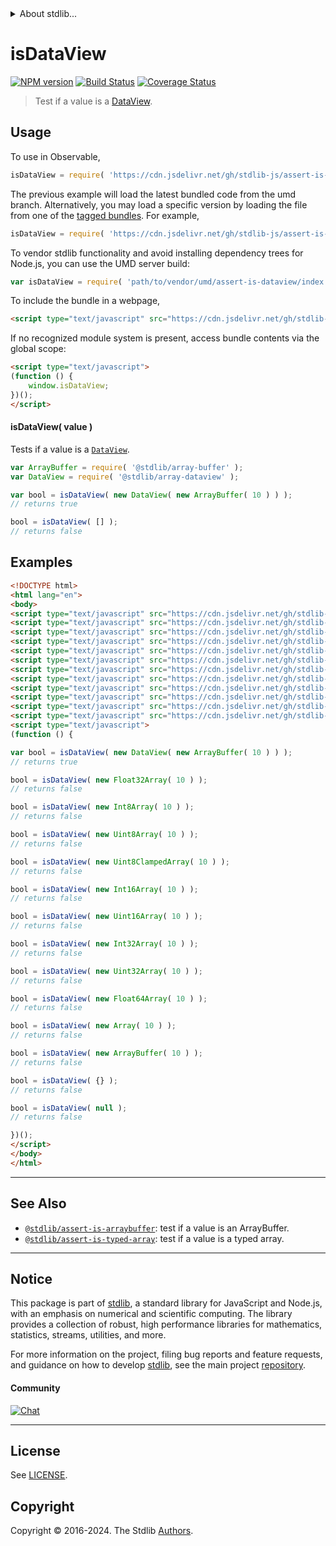 <!--

@license Apache-2.0

Copyright (c) 2021 The Stdlib Authors.

Licensed under the Apache License, Version 2.0 (the "License");
you may not use this file except in compliance with the License.
You may obtain a copy of the License at

   http://www.apache.org/licenses/LICENSE-2.0

Unless required by applicable law or agreed to in writing, software
distributed under the License is distributed on an "AS IS" BASIS,
WITHOUT WARRANTIES OR CONDITIONS OF ANY KIND, either express or implied.
See the License for the specific language governing permissions and
limitations under the License.

-->


<details>
  <summary>
    About stdlib...
  </summary>
  <p>We believe in a future in which the web is a preferred environment for numerical computation. To help realize this future, we've built stdlib. stdlib is a standard library, with an emphasis on numerical and scientific computation, written in JavaScript (and C) for execution in browsers and in Node.js.</p>
  <p>The library is fully decomposable, being architected in such a way that you can swap out and mix and match APIs and functionality to cater to your exact preferences and use cases.</p>
  <p>When you use stdlib, you can be absolutely certain that you are using the most thorough, rigorous, well-written, studied, documented, tested, measured, and high-quality code out there.</p>
  <p>To join us in bringing numerical computing to the web, get started by checking us out on <a href="https://github.com/stdlib-js/stdlib">GitHub</a>, and please consider <a href="https://opencollective.com/stdlib">financially supporting stdlib</a>. We greatly appreciate your continued support!</p>
</details>

# isDataView

[![NPM version][npm-image]][npm-url] [![Build Status][test-image]][test-url] [![Coverage Status][coverage-image]][coverage-url] <!-- [![dependencies][dependencies-image]][dependencies-url] -->

> Test if a value is a [DataView][mdn-dataview].



<section class="usage">

## Usage

To use in Observable,

```javascript
isDataView = require( 'https://cdn.jsdelivr.net/gh/stdlib-js/assert-is-dataview@umd/browser.js' )
```
The previous example will load the latest bundled code from the umd branch. Alternatively, you may load a specific version by loading the file from one of the [tagged bundles](https://github.com/stdlib-js/assert-is-dataview/tags). For example,

```javascript
isDataView = require( 'https://cdn.jsdelivr.net/gh/stdlib-js/assert-is-dataview@v0.2.0-umd/browser.js' )
```

To vendor stdlib functionality and avoid installing dependency trees for Node.js, you can use the UMD server build:

```javascript
var isDataView = require( 'path/to/vendor/umd/assert-is-dataview/index.js' )
```

To include the bundle in a webpage,

```html
<script type="text/javascript" src="https://cdn.jsdelivr.net/gh/stdlib-js/assert-is-dataview@umd/browser.js"></script>
```

If no recognized module system is present, access bundle contents via the global scope:

```html
<script type="text/javascript">
(function () {
    window.isDataView;
})();
</script>
```

#### isDataView( value )

Tests if a value is a [`DataView`][mdn-dataview].

```javascript
var ArrayBuffer = require( '@stdlib/array-buffer' );
var DataView = require( '@stdlib/array-dataview' );

var bool = isDataView( new DataView( new ArrayBuffer( 10 ) ) );
// returns true

bool = isDataView( [] );
// returns false
```

</section>

<!-- /.usage -->

<section class="examples">

## Examples

<!-- eslint no-undef: "error" -->

```html
<!DOCTYPE html>
<html lang="en">
<body>
<script type="text/javascript" src="https://cdn.jsdelivr.net/gh/stdlib-js/array-float32@umd/browser.js"></script>
<script type="text/javascript" src="https://cdn.jsdelivr.net/gh/stdlib-js/array-float64@umd/browser.js"></script>
<script type="text/javascript" src="https://cdn.jsdelivr.net/gh/stdlib-js/array-int8@umd/browser.js"></script>
<script type="text/javascript" src="https://cdn.jsdelivr.net/gh/stdlib-js/array-int16@umd/browser.js"></script>
<script type="text/javascript" src="https://cdn.jsdelivr.net/gh/stdlib-js/array-int32@umd/browser.js"></script>
<script type="text/javascript" src="https://cdn.jsdelivr.net/gh/stdlib-js/array-uint8@umd/browser.js"></script>
<script type="text/javascript" src="https://cdn.jsdelivr.net/gh/stdlib-js/array-uint8c@umd/browser.js"></script>
<script type="text/javascript" src="https://cdn.jsdelivr.net/gh/stdlib-js/array-uint16@umd/browser.js"></script>
<script type="text/javascript" src="https://cdn.jsdelivr.net/gh/stdlib-js/array-uint32@umd/browser.js"></script>
<script type="text/javascript" src="https://cdn.jsdelivr.net/gh/stdlib-js/array-buffer@umd/browser.js"></script>
<script type="text/javascript" src="https://cdn.jsdelivr.net/gh/stdlib-js/array-dataview@umd/browser.js"></script>
<script type="text/javascript" src="https://cdn.jsdelivr.net/gh/stdlib-js/assert-is-dataview@umd/browser.js"></script>
<script type="text/javascript">
(function () {

var bool = isDataView( new DataView( new ArrayBuffer( 10 ) ) );
// returns true

bool = isDataView( new Float32Array( 10 ) );
// returns false

bool = isDataView( new Int8Array( 10 ) );
// returns false

bool = isDataView( new Uint8Array( 10 ) );
// returns false

bool = isDataView( new Uint8ClampedArray( 10 ) );
// returns false

bool = isDataView( new Int16Array( 10 ) );
// returns false

bool = isDataView( new Uint16Array( 10 ) );
// returns false

bool = isDataView( new Int32Array( 10 ) );
// returns false

bool = isDataView( new Uint32Array( 10 ) );
// returns false

bool = isDataView( new Float64Array( 10 ) );
// returns false

bool = isDataView( new Array( 10 ) );
// returns false

bool = isDataView( new ArrayBuffer( 10 ) );
// returns false

bool = isDataView( {} );
// returns false

bool = isDataView( null );
// returns false

})();
</script>
</body>
</html>
```

</section>

<!-- /.examples -->

<!-- Section for related `stdlib` packages. Do not manually edit this section, as it is automatically populated. -->

<section class="related">

* * *

## See Also

-   <span class="package-name">[`@stdlib/assert-is-arraybuffer`][@stdlib/assert/is-arraybuffer]</span><span class="delimiter">: </span><span class="description">test if a value is an ArrayBuffer.</span>
-   <span class="package-name">[`@stdlib/assert-is-typed-array`][@stdlib/assert/is-typed-array]</span><span class="delimiter">: </span><span class="description">test if a value is a typed array.</span>

</section>

<!-- /.related -->

<!-- Section for all links. Make sure to keep an empty line after the `section` element and another before the `/section` close. -->


<section class="main-repo" >

* * *

## Notice

This package is part of [stdlib][stdlib], a standard library for JavaScript and Node.js, with an emphasis on numerical and scientific computing. The library provides a collection of robust, high performance libraries for mathematics, statistics, streams, utilities, and more.

For more information on the project, filing bug reports and feature requests, and guidance on how to develop [stdlib][stdlib], see the main project [repository][stdlib].

#### Community

[![Chat][chat-image]][chat-url]

---

## License

See [LICENSE][stdlib-license].


## Copyright

Copyright &copy; 2016-2024. The Stdlib [Authors][stdlib-authors].

</section>

<!-- /.stdlib -->

<!-- Section for all links. Make sure to keep an empty line after the `section` element and another before the `/section` close. -->

<section class="links">

[npm-image]: http://img.shields.io/npm/v/@stdlib/assert-is-dataview.svg
[npm-url]: https://npmjs.org/package/@stdlib/assert-is-dataview

[test-image]: https://github.com/stdlib-js/assert-is-dataview/actions/workflows/test.yml/badge.svg?branch=v0.2.0
[test-url]: https://github.com/stdlib-js/assert-is-dataview/actions/workflows/test.yml?query=branch:v0.2.0

[coverage-image]: https://img.shields.io/codecov/c/github/stdlib-js/assert-is-dataview/main.svg
[coverage-url]: https://codecov.io/github/stdlib-js/assert-is-dataview?branch=main

<!--

[dependencies-image]: https://img.shields.io/david/stdlib-js/assert-is-dataview.svg
[dependencies-url]: https://david-dm.org/stdlib-js/assert-is-dataview/main

-->

[chat-image]: https://img.shields.io/gitter/room/stdlib-js/stdlib.svg
[chat-url]: https://app.gitter.im/#/room/#stdlib-js_stdlib:gitter.im

[stdlib]: https://github.com/stdlib-js/stdlib

[stdlib-authors]: https://github.com/stdlib-js/stdlib/graphs/contributors

[umd]: https://github.com/umdjs/umd
[es-module]: https://developer.mozilla.org/en-US/docs/Web/JavaScript/Guide/Modules

[deno-url]: https://github.com/stdlib-js/assert-is-dataview/tree/deno
[deno-readme]: https://github.com/stdlib-js/assert-is-dataview/blob/deno/README.md
[umd-url]: https://github.com/stdlib-js/assert-is-dataview/tree/umd
[umd-readme]: https://github.com/stdlib-js/assert-is-dataview/blob/umd/README.md
[esm-url]: https://github.com/stdlib-js/assert-is-dataview/tree/esm
[esm-readme]: https://github.com/stdlib-js/assert-is-dataview/blob/esm/README.md
[branches-url]: https://github.com/stdlib-js/assert-is-dataview/blob/main/branches.md

[stdlib-license]: https://raw.githubusercontent.com/stdlib-js/assert-is-dataview/main/LICENSE

[mdn-dataview]: https://developer.mozilla.org/en-US/docs/Web/JavaScript/Reference/Global_Objects/DataView

<!-- <related-links> -->

[@stdlib/assert/is-arraybuffer]: https://github.com/stdlib-js/assert-is-arraybuffer/tree/umd

[@stdlib/assert/is-typed-array]: https://github.com/stdlib-js/assert-is-typed-array/tree/umd

<!-- </related-links> -->

</section>

<!-- /.links -->
